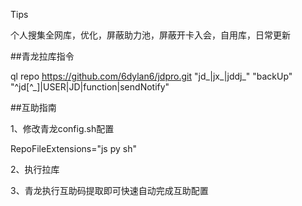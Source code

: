 Tips

个人搜集全网库，优化，屏蔽助力池，屏蔽开卡入会，自用库，日常更新


##青龙拉库指令

ql repo https://github.com/6dylan6/jdpro.git "jd_|jx_|jddj_" "backUp" "^jd[^_]|USER|JD|function|sendNotify"

##互助指南

1、修改青龙config.sh配置

RepoFileExtensions="js py sh"

2、执行拉库

3、青龙执行互助码提取即可快速自动完成互助配置
